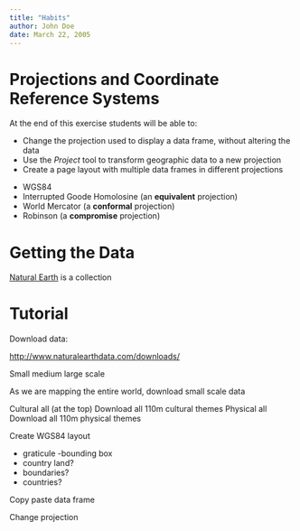 ```yaml
---
title: "Habits"
author: John Doe
date: March 22, 2005
---
```


# Projections and Coordinate Reference Systems

At the end of this exercise students will be able to:

* Change the projection used to display a data frame, without altering the data
* Use the *Project* tool to transform geographic data to a new projection
* Create a page layout with multiple data frames in different projections


- WGS84
- Interrupted Goode Homolosine (an **equivalent** projection)
- World Mercator (a **conformal** projection)
- Robinson (a **compromise** projection)

# Getting the Data

[Natural Earth](http://www.naturalearthdata.com/) is a collection 
# Tutorial

Download data:

http://www.naturalearthdata.com/downloads/

Small medium large scale

As we are mapping the entire world, download small scale data

Cultural all (at the top) Download all 110m cultural themes 
Physical all Download all 110m physical themes

Create WGS84 layout

- graticule
-bounding box
- country land?
- boundaries?
- countries?

Copy paste data frame

Change projection


